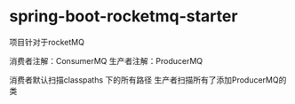 # spring-boot-rocketmq-starter
项目针对于rocketMQ

消费者注解：ConsumerMQ
生产者注解：ProducerMQ

消费者默认扫描classpaths 下的所有路径
生产者扫描所有了添加ProducerMQ的类
